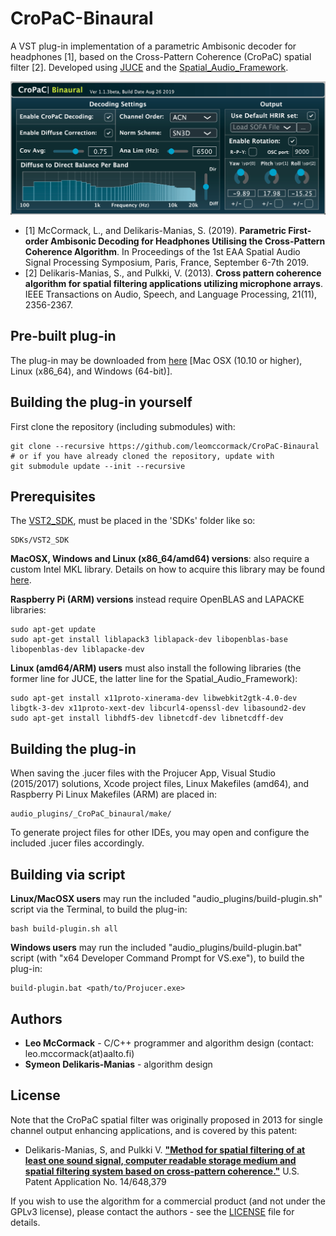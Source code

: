 # CroPaC-Binaural

A VST plug-in implementation of a parametric Ambisonic decoder for headphones [1], based on the Cross-Pattern Coherence (CroPaC) spatial filter [2]. Developed using [JUCE](https://github.com/WeAreROLI/JUCE/) and the [Spatial_Audio_Framework](https://github.com/leomccormack/Spatial_Audio_Framework).

![](CroPaC_Binaural_GUI.png)

* [1]  McCormack, L., and Delikaris-Manias, S. (2019). **Parametric First-order Ambisonic Decoding for Headphones Utilising the Cross-Pattern Coherence Algorithm**.
In Proceedings of the 1st EAA Spatial Audio Signal Processing Symposium, Paris, France, September 6-7th 2019.
* [2] Delikaris-Manias, S., and Pulkki, V. (2013). **Cross pattern coherence algorithm for spatial filtering applications utilizing microphone arrays**. IEEE Transactions on Audio, Speech, and Language Processing, 21(11), 2356-2367.

## Pre-built plug-in

The plug-in may be downloaded from [here](http://research.spa.aalto.fi/projects/sparta_vsts/) [Mac OSX (10.10 or higher), Linux (x86_64), and Windows (64-bit)].

## Building the plug-in yourself

First clone the repository (including submodules) with:

```
git clone --recursive https://github.com/leomccormack/CroPaC-Binaural
# or if you have already cloned the repository, update with
git submodule update --init --recursive
```

## Prerequisites 

The [VST2_SDK](https://web.archive.org/web/20181016150224/https://download.steinberg.net/sdk_downloads/vstsdk3610_11_06_2018_build_37.zip), must be placed in the 'SDKs' folder like so:

``` 
SDKs/VST2_SDK
```

**MacOSX, Windows and Linux (x86_64/amd64) versions**: also require a custom Intel MKL library. Details on how to acquire this library may be found [here](https://github.com/leomccormack/Spatial_Audio_Framework/blob/master/CUSTOM_INTEL_MKL_INTRUCTIONS.md). 

**Raspberry Pi (ARM) versions** instead require OpenBLAS and LAPACKE libraries:

```
sudo apt-get update
sudo apt-get install liblapack3 liblapack-dev libopenblas-base libopenblas-dev liblapacke-dev
```

**Linux (amd64/ARM) users** must also install the following libraries (the former line for JUCE, the latter line for the Spatial_Audio_Framework):

```
sudo apt-get install x11proto-xinerama-dev libwebkit2gtk-4.0-dev libgtk-3-dev x11proto-xext-dev libcurl4-openssl-dev libasound2-dev
sudo apt-get install libhdf5-dev libnetcdf-dev libnetcdff-dev
```

## Building the plug-in

When saving the .jucer files with the Projucer App, Visual Studio (2015/2017) solutions, Xcode project files, Linux Makefiles (amd64), and Raspberry Pi Linux Makefiles (ARM) are placed in:

```
audio_plugins/_CroPaC_binaural/make/
```

To generate project files for other IDEs, you may open and configure the included .jucer files accordingly.

## Building via script

**Linux/MacOSX users** may run the included "audio_plugins/build-plugin.sh" script via the Terminal, to build the plug-in:
```
bash build-plugin.sh all
```

**Windows users** may run the included "audio_plugins/build-plugin.bat" script (with "x64 Developer Command Prompt for VS.exe"), to build the plug-in:

```
build-plugin.bat <path/to/Projucer.exe>
```

## Authors

* **Leo McCormack** - C/C++ programmer and algorithm design  (contact: leo.mccormack(at)aalto.fi)
* **Symeon Delikaris-Manias** - algorithm design  

## License

Note that the CroPaC spatial filter was originally proposed in 2013 for single channel output enhancing applications, and is covered by this patent:

* Delikaris-Manias, S, and Pulkki V. [**"Method for spatial filtering of at least one sound signal, computer readable storage medium and spatial filtering system based on cross-pattern coherence."**](https://patents.google.com/patent/US9681220B2/en) U.S. Patent Application No. 14/648,379

If you wish to use the algorithm for a commercial product (and not under the GPLv3 license), please contact the authors - see the [LICENSE](LICENSE) file for details.
